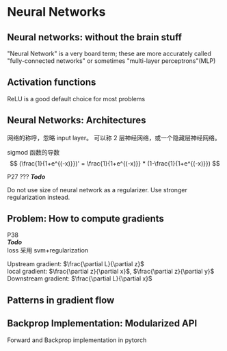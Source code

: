 # Neural Networks

## Neural networks: without the brain stuff

"Neural Network" is a very board term; these are more accurately called
"fully-connected networks" or sometimes "multi-layer perceptrons"(MLP)

## Activation functions

ReLU is a good default choice for most problems

## Neural Networks: Architectures

网络的称呼，忽略 input layer。
可以称 2 层神经网络，或一个隐藏层神经网络。

sigmod 函数的导数
$$ (\frac{1}{1+e^{(-x)}})' = \frac{1}{1+e^{(-x)}} * (1-\frac{1}{1+e^{(-x)}}) $$

P27 ???
***Todo***

Do not use size of neural network as a regularizer. Use stronger regularization instead.

## Problem: How to compute gradients

P38  
***Todo***  
loss 采用 svm+regularization

Upstream gradient:
$\frac{\partial L}{\partial z}$  
local gradient:
$\frac{\partial z}{\partial x}$, $\frac{\partial z}{\partial y}$  
Downstream gradient:
$\frac{\partial L}{\partial x}$  

## Patterns in gradient flow

## Backprop Implementation: Modularized API

Forward and Backprop implementation in pytorch
